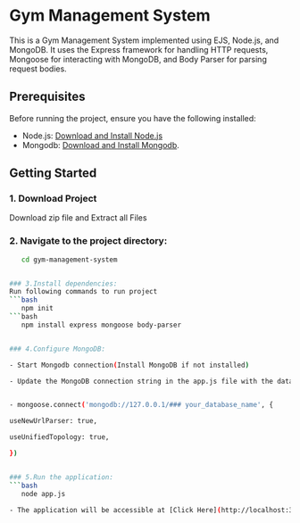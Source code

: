 # Gym Management System

This is a Gym Management System implemented using EJS, Node.js, and MongoDB. It uses the Express framework for handling HTTP requests, Mongoose for interacting with MongoDB, and Body Parser for parsing request bodies.

## Prerequisites

Before running the project, ensure you have the following installed:

- Node.js: [Download and Install Node.js](https://nodejs.org/)
- Mongodb: [Download and Install Mongodb](https://www.mongodb.com/try/download/community).

## Getting Started



### 1. Download Project
   
Download zip file and Extract all Files

### 2. Navigate to the project directory:
   ```bash
      cd gym-management-system


### 3.Install dependencies:
Run following commands to run project
   ```bash
      npm init
   ```bash
      npm install express mongoose body-parser


### 4.Configure MongoDB:

- Start Mongodb connection(Install MongoDB if not installed)

- Update the MongoDB connection string in the app.js file with the database name you want:


- mongoose.connect('mongodb://127.0.0.1/### your_database_name', {

  useNewUrlParser: true,
  
  useUnifiedTopology: true,
  
})


### 5.Run the application:
   ```bash
      node app.js

- The application will be accessible at [Click Here](http://localhost:3000).

